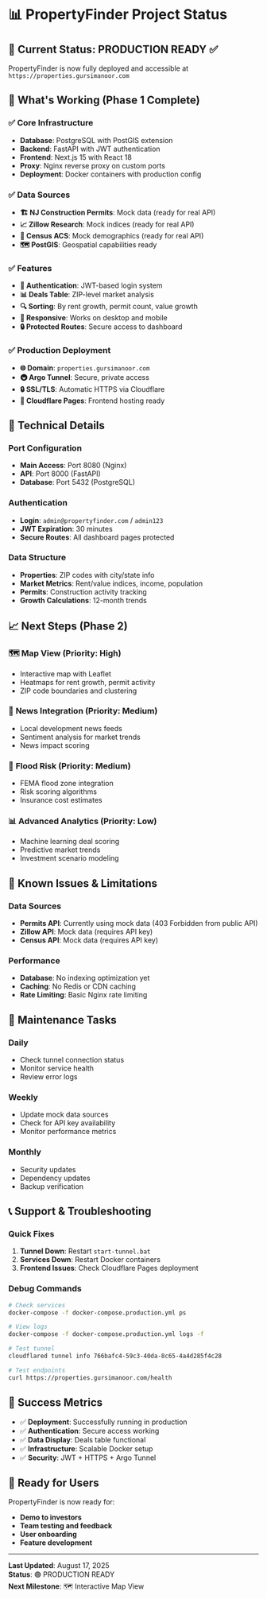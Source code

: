 # 📊 PropertyFinder Project Status

## 🎯 **Current Status: PRODUCTION READY** ✅

PropertyFinder is now fully deployed and accessible at `https://properties.gursimanoor.com`

## 🚀 **What's Working (Phase 1 Complete)**

### ✅ **Core Infrastructure**
- **Database**: PostgreSQL with PostGIS extension
- **Backend**: FastAPI with JWT authentication
- **Frontend**: Next.js 15 with React 18
- **Proxy**: Nginx reverse proxy on custom ports
- **Deployment**: Docker containers with production config

### ✅ **Data Sources**
- **🏗️ NJ Construction Permits**: Mock data (ready for real API)
- **📈 Zillow Research**: Mock indices (ready for real API)
- **👥 Census ACS**: Mock demographics (ready for real API)
- **🗺️ PostGIS**: Geospatial capabilities ready

### ✅ **Features**
- **🔐 Authentication**: JWT-based login system
- **📊 Deals Table**: ZIP-level market analysis
- **🔍 Sorting**: By rent growth, permit count, value growth
- **📱 Responsive**: Works on desktop and mobile
- **🔒 Protected Routes**: Secure access to dashboard

### ✅ **Production Deployment**
- **🌐 Domain**: `properties.gursimanoor.com`
- **🚇 Argo Tunnel**: Secure, private access
- **🔒 SSL/TLS**: Automatic HTTPS via Cloudflare
- **📱 Cloudflare Pages**: Frontend hosting ready

## 🔧 **Technical Details**

### **Port Configuration**
- **Main Access**: Port 8080 (Nginx)
- **API**: Port 8000 (FastAPI)
- **Database**: Port 5432 (PostgreSQL)

### **Authentication**
- **Login**: `admin@propertyfinder.com` / `admin123`
- **JWT Expiration**: 30 minutes
- **Secure Routes**: All dashboard pages protected

### **Data Structure**
- **Properties**: ZIP codes with city/state info
- **Market Metrics**: Rent/value indices, income, population
- **Permits**: Construction activity tracking
- **Growth Calculations**: 12-month trends

## 📈 **Next Steps (Phase 2)**

### 🗺️ **Map View (Priority: High)**
- Interactive map with Leaflet
- Heatmaps for rent growth, permit activity
- ZIP code boundaries and clustering

### 📰 **News Integration (Priority: Medium)**
- Local development news feeds
- Sentiment analysis for market trends
- News impact scoring

### 🌊 **Flood Risk (Priority: Medium)**
- FEMA flood zone integration
- Risk scoring algorithms
- Insurance cost estimates

### 📊 **Advanced Analytics (Priority: Low)**
- Machine learning deal scoring
- Predictive market trends
- Investment scenario modeling

## 🚨 **Known Issues & Limitations**

### **Data Sources**
- **Permits API**: Currently using mock data (403 Forbidden from public API)
- **Zillow API**: Mock data (requires API key)
- **Census API**: Mock data (requires API key)

### **Performance**
- **Database**: No indexing optimization yet
- **Caching**: No Redis or CDN caching
- **Rate Limiting**: Basic Nginx rate limiting

## 🔧 **Maintenance Tasks**

### **Daily**
- Check tunnel connection status
- Monitor service health
- Review error logs

### **Weekly**
- Update mock data sources
- Check for API key availability
- Monitor performance metrics

### **Monthly**
- Security updates
- Dependency updates
- Backup verification

## 📞 **Support & Troubleshooting**

### **Quick Fixes**
1. **Tunnel Down**: Restart `start-tunnel.bat`
2. **Services Down**: Restart Docker containers
3. **Frontend Issues**: Check Cloudflare Pages deployment

### **Debug Commands**
```bash
# Check services
docker-compose -f docker-compose.production.yml ps

# View logs
docker-compose -f docker-compose.production.yml logs -f

# Test tunnel
cloudflared tunnel info 766bafc4-59c3-40da-8c65-4a4d285f4c28

# Test endpoints
curl https://properties.gursimanoor.com/health
```

## 🎉 **Success Metrics**

- ✅ **Deployment**: Successfully running in production
- ✅ **Authentication**: Secure access working
- ✅ **Data Display**: Deals table functional
- ✅ **Infrastructure**: Scalable Docker setup
- ✅ **Security**: JWT + HTTPS + Argo Tunnel

## 🚀 **Ready for Users**

PropertyFinder is now ready for:
- **Demo to investors**
- **Team testing and feedback**
- **User onboarding**
- **Feature development**

---

**Last Updated**: August 17, 2025  
**Status**: 🟢 PRODUCTION READY  
**Next Milestone**: 🗺️ Interactive Map View
